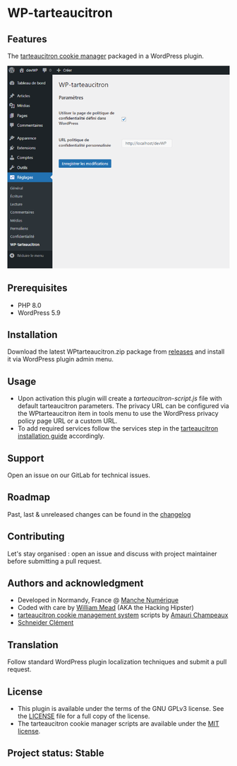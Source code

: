 # WP-tarteaucitron

## Features
The [tarteaucitron cookie manager](https://tarteaucitron.io/) packaged in a WordPress plugin.

![WP-tarteaucitron screenshot](wp-tarteaucitron%20screenshot%20FR.png "WP-tarteaucitron screenshot")

## Prerequisites
- PHP 8.0 
- WordPress 5.9

## Installation
Download the latest WPtarteaucitron.zip package from [releases](https://git.manche.io/wordpress/wptarteaucitron/-/releases) and install it via WordPress plugin admin menu.

## Usage
- Upon activation this plugin will create a *tarteaucitron-script.js* file with default tarteaucitron parameters. The privacy URL can be configured via the WPtarteaucitron item in tools menu to use the WordPress privacy policy page URL or a custom URL. 
- To add required services follow the services step in the [tarteaucitron installation guide](https://tarteaucitron.io/en/install/) accordingly.

## Support
Open an issue on our GitLab for technical issues.

## Roadmap
Past, last & unreleased changes can be found in the [changelog](CHANGELOG.md)

## Contributing
Let's stay organised : open an issue and discuss with project maintainer before submitting a pull request.

## Authors and acknowledgment
- Developed in Normandy, France @ [Manche Numérique](https://www.manchenumerique.fr)
- Coded with care by [William Mead](https://git.manche.io/wmead) (AKA the Hacking Hipster)
- [tarteaucitron cookie management system](https://github.com/AmauriC/tarteaucitron.js) scripts by [Amauri Champeaux](https://amauri.io/)
- [Schneider Clément](https://github.com/clementtt1)

## Translation
Follow standard WordPress plugin localization techniques and submit a pull request.

## License
- This plugin is available under the terms of the GNU GPLv3 license. See the [LICENSE](LICENSE) file for a full copy of the license. 
- The tarteaucitron cookie manager scripts are available under the [MIT license](https://github.com/AmauriC/tarteaucitron.js/blob/master/LICENSE).

## Project status: Stable